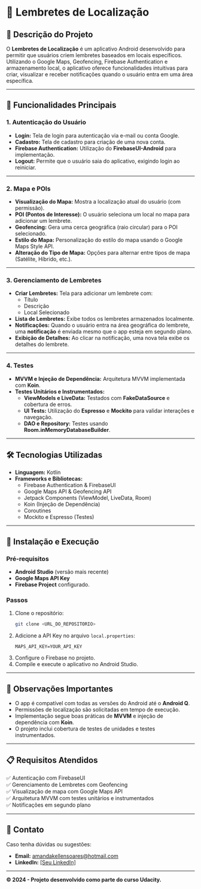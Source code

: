
# 📍 **Lembretes de Localização**  

## 📘 **Descrição do Projeto**  
O **Lembretes de Localização** é um aplicativo Android desenvolvido para permitir que usuários criem lembretes baseados em locais específicos. Utilizando o Google Maps, Geofencing, Firebase Authentication e armazenamento local, o aplicativo oferece funcionalidades intuitivas para criar, visualizar e receber notificações quando o usuário entra em uma área específica.

---

## 🚀 **Funcionalidades Principais**  

### 1. **Autenticação do Usuário**  
- **Login:** Tela de login para autenticação via e-mail ou conta Google.  
- **Cadastro:** Tela de cadastro para criação de uma nova conta.  
- **Firebase Authentication:** Utilização do **FirebaseUI-Android** para implementação.  
- **Logout:** Permite que o usuário saia do aplicativo, exigindo login ao reiniciar.  

---

### 2. **Mapa e POIs**  
- **Visualização do Mapa:** Mostra a localização atual do usuário (com permissão).  
- **POI (Pontos de Interesse):** O usuário seleciona um local no mapa para adicionar um lembrete.  
- **Geofencing:** Gera uma cerca geográfica (raio circular) para o POI selecionado.  
- **Estilo do Mapa:** Personalização do estilo do mapa usando o Google Maps Style API.  
- **Alteração do Tipo de Mapa:** Opções para alternar entre tipos de mapa (Satélite, Híbrido, etc.).  

---

### 3. **Gerenciamento de Lembretes**  
- **Criar Lembretes:** Tela para adicionar um lembrete com:  
   - Título  
   - Descrição  
   - Local Selecionado  
- **Lista de Lembretes:** Exibe todos os lembretes armazenados localmente.  
- **Notificações:** Quando o usuário entra na área geográfica do lembrete, uma **notificação** é enviada mesmo que o app esteja em segundo plano.  
- **Exibição de Detalhes:** Ao clicar na notificação, uma nova tela exibe os detalhes do lembrete.  

---

### 4. **Testes**  
- **MVVM e Injeção de Dependência:** Arquitetura MVVM implementada com **Koin**.  
- **Testes Unitários e Instrumentados:**  
   - **ViewModels e LiveData:** Testados com **FakeDataSource** e cobertura de erros.  
   - **UI Tests:** Utilização do **Espresso** e **Mockito** para validar interações e navegação.  
   - **DAO e Repository:** Testes usando **Room.inMemoryDatabaseBuilder**.  

---

## 🛠️ **Tecnologias Utilizadas**  

- **Linguagem:** Kotlin  
- **Frameworks e Bibliotecas:**  
   - Firebase Authentication & FirebaseUI  
   - Google Maps API & Geofencing API  
   - Jetpack Components (ViewModel, LiveData, Room)  
   - Koin (Injeção de Dependência)  
   - Coroutines  
   - Mockito e Espresso (Testes)  
---

## 📱 **Instalação e Execução**  

### Pré-requisitos  
- **Android Studio** (versão mais recente)  
- **Google Maps API Key**  
- **Firebase Project** configurado.  

### Passos  
1. Clone o repositório:  
   ```bash
   git clone <URL_DO_REPOSITORIO>
   ```  
2. Adicione a API Key no arquivo `local.properties`:  
   ```properties
   MAPS_API_KEY=YOUR_API_KEY
   ```  
3. Configure o Firebase no projeto.  
4. Compile e execute o aplicativo no Android Studio.

---

## 📝 **Observações Importantes**  

- O app é compatível com todas as versões do Android até o **Android Q**.  
- Permissões de localização são solicitadas em tempo de execução.  
- Implementação segue boas práticas de **MVVM** e injeção de dependência com **Koin**.  
- O projeto inclui cobertura de testes de unidades e testes instrumentados.  

---

## 📋 **Requisitos Atendidos**  

✅ Autenticação com FirebaseUI  
✅ Gerenciamento de Lembretes com Geofencing  
✅ Visualização de mapa com Google Maps API  
✅ Arquitetura MVVM com testes unitários e instrumentados  
✅ Notificações em segundo plano  
 

---

## 🤝 **Contato**  

Caso tenha dúvidas ou sugestões:  
- **Email:** amandakellensoares@hotmail.com
- **LinkedIn:** [[Seu LinkedIn]](https://www.linkedin.com/in/amanda-kellen/)  

---

**© 2024 - Projeto desenvolvido como parte do curso Udacity.**  
